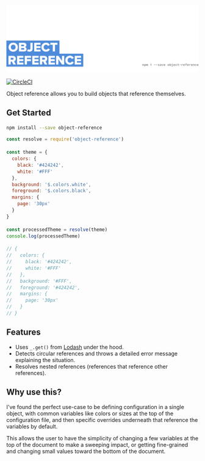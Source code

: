 ![](https://raw.githubusercontent.com/sammarks/art/master/object-reference/header.jpg)

[![CircleCI](https://circleci.com/gh/sammarks/object-reference/tree/master.svg?style=svg)](https://circleci.com/gh/sammarks/object-reference/tree/master)

Object reference allows you to build objects that reference themselves.

## Get Started

```sh
npm install --save object-reference
```

```js
const resolve = require('object-reference')

const theme = {
  colors: {
    black: '#424242',
    white: '#FFF'
  },
  background: '$.colors.white',
  foreground: '$.colors.black',
  margins: {
    page: '30px'
  }
}

const processedTheme = resolve(theme)
console.log(processedTheme)

// {
//   colors: {
//     black: '#424242',
//     white: '#FFF'
//   },
//   background: '#FFF',
//   foreground: '#424242',
//   margins: {
//     page: '30px'
//   }
// }
```

## Features

- Uses `_.get()` from [Lodash](https://github.com/lodash/lodash) under the hood.
- Detects circular references and throws a detailed error message explaining the situation.
- Resolves nested references (references that reference other references).

## Why use this?

I've found the perfect use-case to be defining configuration in a single object, with common
variables like colors or sizes at the top of the configuration file, and then specific overrides
underneath that reference the variables by default.

This allows the user to have the simplicity of changing a few variables at the top of the document
to make a sweeping impact, or getting fine-grained and changing small values toward the bottom
of the document.

